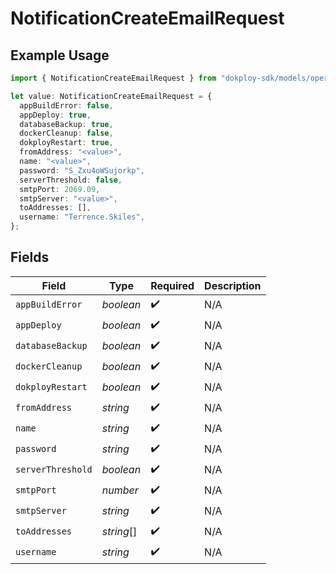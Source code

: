 # NotificationCreateEmailRequest

## Example Usage

```typescript
import { NotificationCreateEmailRequest } from "dokploy-sdk/models/operations";

let value: NotificationCreateEmailRequest = {
  appBuildError: false,
  appDeploy: true,
  databaseBackup: true,
  dockerCleanup: false,
  dokployRestart: true,
  fromAddress: "<value>",
  name: "<value>",
  password: "S_Zxu4oWSujorkp",
  serverThreshold: false,
  smtpPort: 2069.09,
  smtpServer: "<value>",
  toAddresses: [],
  username: "Terrence.Skiles",
};
```

## Fields

| Field              | Type               | Required           | Description        |
| ------------------ | ------------------ | ------------------ | ------------------ |
| `appBuildError`    | *boolean*          | :heavy_check_mark: | N/A                |
| `appDeploy`        | *boolean*          | :heavy_check_mark: | N/A                |
| `databaseBackup`   | *boolean*          | :heavy_check_mark: | N/A                |
| `dockerCleanup`    | *boolean*          | :heavy_check_mark: | N/A                |
| `dokployRestart`   | *boolean*          | :heavy_check_mark: | N/A                |
| `fromAddress`      | *string*           | :heavy_check_mark: | N/A                |
| `name`             | *string*           | :heavy_check_mark: | N/A                |
| `password`         | *string*           | :heavy_check_mark: | N/A                |
| `serverThreshold`  | *boolean*          | :heavy_check_mark: | N/A                |
| `smtpPort`         | *number*           | :heavy_check_mark: | N/A                |
| `smtpServer`       | *string*           | :heavy_check_mark: | N/A                |
| `toAddresses`      | *string*[]         | :heavy_check_mark: | N/A                |
| `username`         | *string*           | :heavy_check_mark: | N/A                |